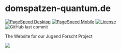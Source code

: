 # domspatzen-quantum.de
[![PageSpeed Desktop](https://img.shields.io/badge/PageSpeed%20Desktop-97%25-green)](https://developers.google.com/speed/pagespeed/insights/?hl=de&url=domspatzen-quantum.de&tab=desktop)
[![PageSpeed Mobile](https://img.shields.io/badge/PageSpeed%20Mobile-75%25-orange)](https://developers.google.com/speed/pagespeed/insights/?hl=de&url=domspatzen-quantum.de)
[![License](https://img.shields.io/github/license/quantum-computing-jufo-2019/quantum-computing-jufo-2019.github.io)](https://github.com/Quantum-Computing-Jufo-2019/quantum-computing-jufo-2019.github.io/blob/dev/LICENSE)
![GitHub last commit](https://img.shields.io/github/last-commit/Quantum-Computing-Jufo-2019/quantum-computing-jufo-2019.github.io)

The Website for our Jugend Forscht Project

![](https://github.com/Quantum-Computing-Jufo-2019/domspatzen-quantum.de/raw/dev/img/screenshot.png)
